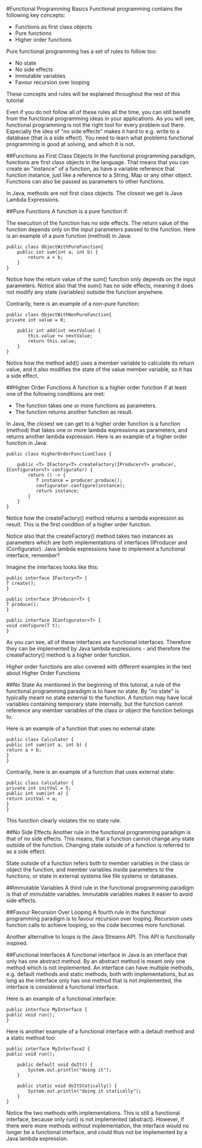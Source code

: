 #Functional Programming Basics
Functional programming contains the following key concepts:
* Functions as first class objects
* Pure functions
* Higher order functions

Pure functional programming has a set of rules to follow too:
* No state
* No side effects
* Immutable variables
* Favour recursion over looping

These concepts and rules will be explained throughout the rest of this tutorial

Even if you do not follow all of these rules all the time, you can still benefit from the functional programming ideas in your applications. As you will see, functional programming is not the right tool for every problem out there. Especially the idea of "no side effects" makes it hard to e.g. write to a database (that is a side effect). You need to learn what problems functional programming is good at solving, and which it is not.

##Functions as First Class Objects
In the functional programming paradigm, functions are first class objects in the language. That means that you can create an "instance" of a function, as have a variable reference that function instance, just like a reference to a String, Map or any other object. Functions can also be passed as parameters to other functions.

In Java, methods are not first class objects. The closest we get is Java Lambda Expressions. 

##Pure Functions
A function is a pure function if:

The execution of the function has no side effects.
The return value of the function depends only on the input parameters passed to the function.
Here is an example of a pure function (method) in Java:

```
public class ObjectWithPureFunction{
    public int sum(int a, int b) {
        return a + b;
    }
}
```
Notice how the return value of the sum() function only depends on the input parameters. Notice also that the sum() has no side effects, meaning it does not modify any state (variables) outside the function anywhere.

Contrarily, here is an example of a non-pure function:

```
public class ObjectWithNonPureFunction{
private int value = 0;

    public int add(int nextValue) {
        this.value += nextValue;
        return this.value;
    }
}
```
Notice how the method add() uses a member variable to calculate its return value, and it also modifies the state of the value member variable, so it has a side effect.

##Higher Order Functions
A function is a higher order function if at least one of the following conditions are met:

* The function takes one or more functions as parameters.
* The function returns another function as result.

In Java, the closest we can get to a higher order function is a function (method) that takes one or more lambda expressions as parameters, and returns another lambda expression. Here is an example of a higher order function in Java:

```
public class HigherOrderFunctionClass {

    public <T> IFactory<T> createFactory(IProducer<T> producer, IConfigurator<T> configurator) {
        return () -> {
           T instance = producer.produce();
           configurator.configure(instance);
           return instance;
        }
    }
}
```
Notice how the createFactory() method returns a lambda expression as result. This is the first condition of a higher order function.

Notice also that the createFactory() method takes two instances as parameters which are both implementations of interfaces (IProducer and IConfigurator). Java lambda expressions have to implement a functional interface, remember?

Imagine the interfaces looks like this:

```
public interface IFactory<T> {
T create();
}
```
```
public interface IProducer<T> {
T produce();
}
```
```
public interface IConfigurator<T> {
void configure(T t);
}
```
As you can see, all of these interfaces are functional interfaces. Therefore they can be implemented by Java lambda expressions - and therefore the createFactory() method is a higher order function.

Higher order functions are also covered with different examples in the text about Higher Order Functions

##No State
As mentioned in the beginning of this tutorial, a rule of the functional programming paradigm is to have no state. By "no state" is typically meant no state external to the function. A function may have local variables containing temporary state internally, but the function cannot reference any member variables of the class or object the function belongs to.

Here is an example of a function that uses no external state:

```
public class Calculator {
public int sum(int a, int b) {
return a + b;
}
}
```
Contrarily, here is an example of a function that uses external state:

```
public class Calculator {
private int initVal = 5;
public int sum(int a) {
return initVal + a;
}
}
```
This function clearly violates the no state rule.

##No Side Effects
Another rule in the functional programming paradigm is that of no side effects. This means, that a function cannot change any state outside of the function. Changing state outside of a function is referred to as a side effect.

State outside of a function refers both to member variables in the class or object the function, and member variables inside parameters to the functions, or state in external systems like file systems or databases.

##Immutable Variables
A third rule in the functional programming paradigm is that of immutable variables. Immutable variables makes it easier to avoid side effects.

##Favour Recursion Over Looping
A fourth rule in the functional programming paradigm is to favour recursion over looping. Recursion uses function calls to achieve looping, so the code becomes more functional.

Another alternative to loops is the Java Streams API. This API is functionally inspired.

##Functional Interfaces
A functional interface in Java is an interface that only has one abstract method. By an abstract method is meant only one method which is not implemented. An interface can have multiple methods, e.g. default methods and static methods, both with implementations, but as long as the interface only has one method that is not implemented, the interface is considered a functional interface.

Here is an example of a functional interface:

```
public interface MyInterface {
public void run();
}
```
Here is another example of a functional interface with a default method and a static method too:

```
public interface MyInterface2 {
public void run();

    public default void doIt() {
        System.out.println("doing it");
    }

    public static void doItStatically() {
        System.out.println("doing it statically");
    }
}
```
Notice the two methods with implementations. This is still a functional interface, because only run() is not implemented (abstract). However, if there were more methods without implementation, the interface would no longer be a functional interface, and could thus not be implemented by a Java lambda expression.